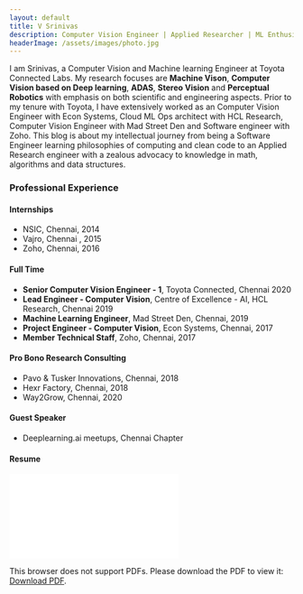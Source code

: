 ```yaml
---
layout: default
title: V Srinivas
description: Computer Vision Engineer | Applied Researcher | ML Enthusiast | Math Geek 
headerImage: /assets/images/photo.jpg
---
```

I am Srinivas, a Computer Vision and Machine learning Engineer at Toyota Connected Labs. My research focuses are **Machine Vison**, **Computer Vision based on Deep learning**, **ADAS**, **Stereo Vision** and **Perceptual Robotics** with emphasis on both scientific and engineering aspects. Prior to my tenure with Toyota, I have extensively worked as an Computer Vision Engineer with Econ Systems, Cloud ML Ops architect with HCL Research, Computer Vision Engineer with Mad Street Den and Software engineer with Zoho. This blog is about my intellectual journey from being a Software Engineer learning philosophies of computing and clean code to an Applied Research engineer with a zealous advocacy to knowledge in math, algorithms and data structures.

### Professional Experience

#### Internships
* NSIC, Chennai, 2014
* Vajro, Chennai , 2015
* Zoho, Chennai, 2016

#### Full Time
* **Senior Computer Vision Engineer - 1**, Toyota Connected, Chennai 2020
* **Lead Engineer - Computer Vision**, Centre of Excellence - AI, HCL Research, Chennai 2019
* **Machine Learning Engineer**, Mad Street Den, Chennai, 2019
* **Project Engineer - Computer Vision**, Econ Systems, Chennai, 2017
* **Member Technical Staff**, Zoho, Chennai, 2017

#### Pro Bono Research Consulting
* Pavo & Tusker Innovations, Chennai, 2018
* Hexr Factory, Chennai, 2018
* Way2Grow, Chennai, 2020

#### Guest Speaker
* Deeplearning.ai meetups, Chennai Chapter

#### Resume
<object data="/assets/pdf/Vishal_Srinivas_VisualCV_Resume.pdf" type="application/pdf" width="1000px" height="700px">
    <embed src="/assets/pdf/Vishal_Srinivas_VisualCV_Resume.pdf"/>
    <p>This browser does not support PDFs. Please download the PDF to view it: <a href="/assets/pdf/Vishal_Srinivas_VisualCV_Resume.pdf">Download PDF</a>.</p>
</object>